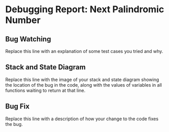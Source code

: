 # Debugging Report: Next Palindromic Number

## Bug Watching

Replace this line with an explanation of some test cases you tried and why.

## Stack and State Diagram

Replace this line with the image of your stack and state diagram showing the location of the bug in the code, along with the values of variables in all functions waiting to return at that line.

## Bug Fix

Replace this line with a description of how your change to the code fixes the bug.